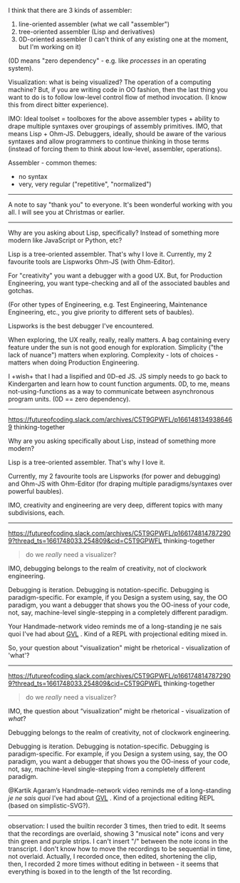 I think that there are 3 kinds of assembler:
1. line-oriented assembler (what we call "assembler")
2. tree-oriented assembler (Lisp and derivatives)
3. 0D-oriented assembler (I can't think of any existing one at the moment, but I'm working on it)

(0D means "zero dependency" - e.g. like *processes* in an operating system).

Visualization: what is being visualized?  The operation of a computing machine?  But, if you are writing code in OO fashion, then the last thing you want to do is to follow low-level control flow of method invocation. (I know this from direct bitter experience).

IMO: Ideal toolset = toolboxes for the above assembler types + ability to drape multiple syntaxes over groupings of assembly primitives.  IMO, that means Lisp + Ohm-JS.  Debuggers, ideally, should be aware of the various syntaxes and allow programmers to continue thinking in those terms (instead of forcing them to think about low-level, assembler, operations).

Assembler - common themes:
- no syntax
- very, very regular ("repetitive", "normalized")

---

A note to say "thank you" to everyone.  It's been wonderful working with you all.  I will see you at Christmas or earlier.

---

Why are you asking about Lisp, specifically?  Instead of something more modern like JavaScript or Python, etc?

Lisp is a tree-oriented assembler.  That's why I love it.  Currently, my 2 favourite tools are Lispworks Ohm-JS (with Ohm-Editor).  

For "creativity" you want a debugger with a good UX. But, for Production Engineering, you want type-checking and all of the associated baubles and gotchas. 

(For other types of Engineering, e.g. Test Engineering, Maintenance Engineering, etc., you give priority to different sets of baubles).

Lispworks is the best debugger I've encountered.  

When exploring, the UX really, really, really matters.  A bag containing every feature under the sun is not good enough for exploration.  Simplicity ("the lack of nuance") matters when exploring.  Complexity - lots of choices - matters when doing Production Engineering.

I +wish+ that I had a lispified and 0D-ed JS.  JS simply needs to go back to Kindergarten and learn how to count function arguments.  0D, to me, means not-using-functions as a way to communicate between asynchronous program units. (0D == zero dependency).

---

https://futureofcoding.slack.com/archives/C5T9GPWFL/p1661481349386469
thinking-together

Why are you asking specifically about Lisp, instead of something more modern?

Lisp is a tree-oriented assembler.  That's why I love it.  

Currently, my 2 favourite tools are Lispworks (for power and debugging) and Ohm-JS with Ohm-Editor (for draping multiple paradigms/syntaxes over powerful baubles).

IMO, creativity and engineering are very deep, different topics with many subdivisions, each.

---

https://futureofcoding.slack.com/archives/C5T9GPWFL/p1661748147872909?thread_ts=1661748033.254809&cid=C5T9GPWFL
thinking-together

> do we _really_ need a visualizer?

IMO, debugging belongs to the realm of creativity, not of clockwork engineering.

Debugging is iteration.  Debugging is notation-specific.  Debugging is paradigm-specific.  For example, if you Design a system using, say, the OO paradigm, you want a debugger that shows you the OO-iness of your code, not, say, machine-level single-stepping in a completely different paradigm.

Your Handmade-network video reminds me of a long-standing je ne sais quoi I've had about [GVL](https://equis.cs.queensu.ca/~equis/pubs/1992/cordy-jvlc-92.pdf) . Kind of a REPL with projectional editing mixed in.

So, your question about "visualization" might be rhetorical - visualization of 'what'?

---

https://futureofcoding.slack.com/archives/C5T9GPWFL/p1661748147872909?thread_ts=1661748033.254809&cid=C5T9GPWFL
thinking-together

> do we _really_ need a visualizer?

IMO, the question about “visualization” might be rhetorical - visualization of *what*?

Debugging belongs to the realm of creativity, not of clockwork engineering.

Debugging is iteration.  Debugging is notation-specific.  Debugging is paradigm-specific.  For example, if you Design a system using, say, the OO paradigm, you want a debugger that shows you the OO-iness of your code, not, say, machine-level single-stepping from a completely different paradigm.

@Kartik Agaram’s Handmade-network video reminds me of a long-standing *je ne sais quoi* I’ve had about [GVL](https://equis.cs.queensu.ca/~equis/pubs/1992/cordy-jvlc-92.pdf) . Kind of a projectional editing REPL (based on simplistic-SVG?).

---

observation: I used the builtin recorder 3 times, then tried to edit.  It seems that the recordings are overlaid, showing 3 "musical note" icons and very thin green and purple strips.  I can't insert "/" between the note icons in the transcript.  I don't know how to move the recordings to be sequential in time, not overlaid.  Actually, I recorded once, then edited, shortening the clip, then, I recorded 2 more times without editing in between - it seems that everything is boxed in to the length of the 1st recording.